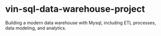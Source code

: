 # vin-sql-data-warehouse-project
Building a modern data warehouse with Mysql, including ETL processes, data modeling, and analytics.

